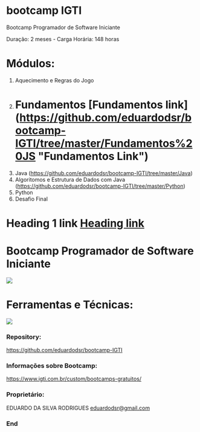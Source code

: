 # bootcamp IGTI

Bootcamp Programador de Software Iniciante

Duração: 2 meses - Carga Horária: 148 horas

# Módulos:
                
1. Aquecimento e Regras do Jogo
2. # Fundamentos [Fundamentos link] (https://github.com/eduardodsr/bootcamp-IGTI/tree/master/Fundamentos%20JS "Fundamentos Link")
3. Java (https://github.com/eduardodsr/bootcamp-IGTI/tree/master/Java)
4. Algoritomos e Estrutura de Dados com Java (https://github.com/eduardodsr/bootcamp-IGTI/tree/master/Python)
5. Python
6. Desafio Final

# Heading 1 link [Heading link](https://github.com/pandao/editor.md "Heading link")

# Bootcamp Programador de Software Iniciante

![](https://i.imgur.com/sUbFRTU.png)

# Ferramentas e Técnicas:

![](https://i.imgur.com/3hrde7o.png)

### Repository:

<https://github.com/eduardodsr/bootcamp-IGTI>

### Informações sobre Bootcamp:

<https://www.igti.com.br/custom/bootcamps-gratuitos/>

### Proprietário:

EDUARDO DA SILVA RODRIGUES
eduardodsr@gmail.com

### End
